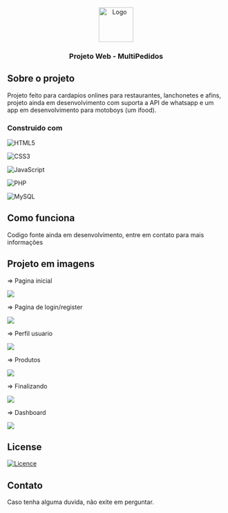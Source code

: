 
<a name="readme-top"></a>



<br />
<div align="center">
  <img src="Prints/readme.png" alt="Logo" width="80" height="80">
  <h3 align="center">Projeto Web - MultiPedidos</h3>
</div>


## Sobre o projeto

Projeto feito para cardapios onlines para restaurantes, lanchonetes e afins, projeto ainda em desenvolvimento com suporta a API de whatsapp e um app em desenvolvimento para motoboys (um ifood).

### Construido com

![HTML5](https://img.shields.io/badge/html5-%23E34F26.svg?style=for-the-badge&logo=html5&logoColor=white)

![CSS3](https://img.shields.io/badge/css3-%231572B6.svg?style=for-the-badge&logo=css3&logoColor=white)

![JavaScript](https://img.shields.io/badge/javascript-%23323330.svg?style=for-the-badge&logo=javascript&logoColor=%23F7DF1E)

![PHP](https://img.shields.io/badge/php-%23777BB4.svg?style=for-the-badge&logo=php&logoColor=white)

![MySQL](https://img.shields.io/badge/mysql-%2300f.svg?style=for-the-badge&logo=mysql&logoColor=white)

## Como funciona

Codigo fonte ainda em desenvolvimento, entre em contato para mais informações

## Projeto em imagens

=> Pagina inicial

<img src="Prints/Foto1.png">

=> Pagina de login/register

<img src="Prints/Cadastro.png">

=> Perfil usuario

<img src="Prints/Perfil.png">

=> Produtos

<img src="Prints/Produtos.png">

=> Finalizando

<img src="Prints/Finalizando.png">

=> Dashboard

<img src="Prints/Dashboard.png">

## License

[![Licence](https://img.shields.io/github/license/Ileriayo/markdown-badges?style=for-the-badge)](./LICENSE)

## Contato

Caso tenha alguma duvida, não exite em perguntar.